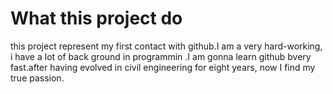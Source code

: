 # What this project do
this project represent my first contact with github.I am a very hard-working, i have a lot of back ground in programmin .I am gonna learn github bvery fast.after having evolved in civil engineering for eight years, now I find my true passion.

